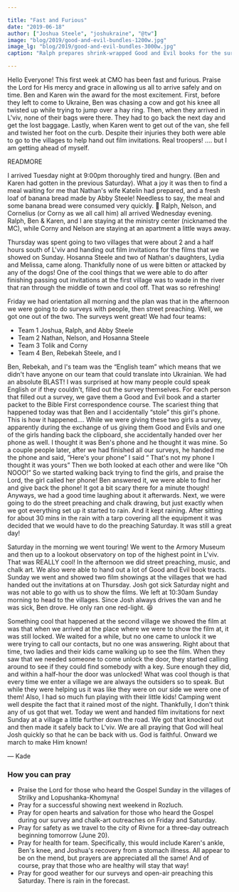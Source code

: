 ```yaml
---

title: "Fast and Furious"
date: "2019-06-18"
author: ["Joshua Steele", "joshukraine", "@tw"]
image: "blog/2019/good-and-evil-bundles-1200w.jpg"
image_lg: "blog/2019/good-and-evil-bundles-3000w.jpg"
caption: "Ralph prepares shrink-wrapped Good and Evil books for the survey outreach on Friday. Each book was bundled with a starter packet for our Bible First correspondence course."

---
```


Hello Everyone! This first week at CMO has been fast and furious. Praise the Lord for His mercy and grace in allowing us all to arrive safely and on time. Ben and Karen win the award for the most excitement. First, before they left to come to Ukraine, Ben was chasing a cow and got his knee all twisted up while trying to jump over a hay ring. Then, when they arrived in L'viv, none of their bags were there. They had to go back the next day and get the lost baggage. Lastly, when Karen went to get out of the van, she fell and twisted her foot on the curb. Despite their injuries they both were able to go to the villages to help hand out film invitations. Real troopers! …. but I am getting ahead of myself.

READMORE

I arrived Tuesday night at 9:00pm thoroughly tired and hungry. (Ben and Karen had gotten in the previous Saturday). What a joy it was then to find a meal waiting for me that Nathan's wife Katelin had prepared, and a fresh loaf of banana bread made by Abby Steele! Needless to say, the meal and some banana bread were consumed very quickly. 🙂 Ralph, Nelson, and Cornelius (or Corny as we all call him) all arrived Wednesday evening. Ralph, Ben & Karen, and I are staying at the ministry center (nicknamed the MC), while Corny and Nelson are staying at an apartment a little ways away.

Thursday was spent going to two villages that were about 2 and a half hours south of L'viv and handing out film invitations for the films that we showed on Sunday. Hosanna Steele and two of Nathan's daughters, Lydia and Melissa, came along. Thankfully none of us were bitten or attacked by any of the dogs! One of the cool things that we were able to do after finishing passing out invitations at the first village was to wade in the river that ran through the middle of town and cool off. That was so refreshing!

Friday we had orientation all morning and the plan was that in the afternoon we were going to do surveys with people, then street preaching. Well, we got one out of the two. The surveys went great! We had four teams:

* Team 1 Joshua, Ralph, and Abby Steele
* Team 2 Nathan, Nelson, and Hosanna Steele
* Team 3 Tolik and Corny
* Team 4 Ben, Rebekah Steele, and I

Ben, Rebekah, and I's team was the “English team”  which means that we didn't have anyone on our team that could translate into Ukrainian. We had an absolute BLAST! I was surprised at how many people could speak English or if they couldn't, filled out the survey themselves. For each person that filled out a survey, we gave them a Good and Evil book and a starter packet to the Bible First correspondence course. The scariest thing that happened today was that Ben and I accidentally “stole” this girl's phone. This is how it happened…. While we were giving these two girls a survey, apparently during the exchange of us giving them Good and Evils and one of the girls handing back the clipboard, she accidentally handed over her phone as well. I thought it was Ben's phone and he thought it was mine. So a couple people later, after we had finished all our surveys, he handed me the phone and said, “Here's your phone” I said “ That's not my phone I thought it was yours” Then we both looked at each other and were like “Oh NOOO!” So we started walking back trying to find the girls, and praise the Lord, the girl called her phone! Ben answered it, we were able to find her and give back the phone! It got a bit scary there for a minute though! Anyways, we had a good time laughing about it afterwards.  Next, we were going to do the street preaching and chalk drawing, but just exactly when we got everything set up it started to rain. And it kept raining. After sitting for about 30 mins in the rain with a tarp covering all the equipment it was decided that we would have to do the preaching Saturday. It was still a great day! 

Saturday in the morning we went touring! We went to the Armory Museum and then up to a lookout observatory on top of the highest point in L'viv. That was REALLY cool! In the afternoon we did street preaching, music, and chalk art. We also were able to hand out a lot of Good and Evil book tracts. Sunday we went and showed two film showings at the villages that we had handed out the invitations at on Thursday. Josh got sick Saturday night and was not able to go with us to show the films. We left at 10:30am Sunday morning to head to the villages. Since Josh always drives the van and he was sick, Ben drove. He only ran one red-light. 😆

Something cool that happened at the second village we showed the film at was that when we arrived at the place where we were to show the film at, it was still locked. We waited for a while, but no one came to unlock it we were trying to call our contacts, but no one was answering. Right about that time, two ladies and their kids came walking up to see the film. When they saw that we needed someone to come unlock the door, they started calling around to see if they could find somebody with a key. Sure enough they did, and within a half-hour the door was unlocked!  What was cool though is that every time we enter a village we are always the outsiders so to speak. But while they were helping us it was like they were on our side we were one of them! Also, I had so much fun playing with their little kids! Camping went well despite the fact that it rained most of the night. Thankfully, I don't think any of us got that wet. Today we went and handed film invitations for next Sunday at a village a little further down the road. We got that knocked out and then made it safely back to L'viv. We are all praying that God will heal Josh quickly so that he can be back with us. God is faithful. Onward we march to make Him known!

— Kade

### How you can pray

* Praise the Lord for those who heard the Gospel Sunday in the villages of Strilky and Lopushanka-Khomyna!
* Pray for a successful showing next weekend in Rozluch.
* Pray for open hearts and salvation for those who heard the Gospel during our survey and chalk-art outreaches on Friday and Saturday.
* Pray for safety as we travel to the city of Rivne for a three-day outreach beginning tomorrow (June 20).
* Pray for health for team. Specifically, this would include Karen's ankle, Ben's knee, and Joshua's recovery from a stomach illness. All appear to be on the mend, but prayers are appreciated all the same! And of course, pray that those who are healthy will stay that way!
* Pray for good weather for our surveys and open-air preaching this Saturday. There is rain in the forecast.

